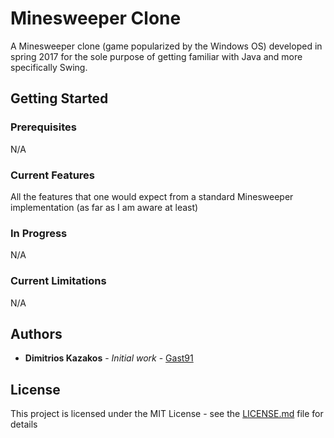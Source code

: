 # Minesweeper Clone

A Minesweeper clone (game popularized by the Windows OS) developed in spring 2017 for the sole purpose of getting familiar with Java and more specifically Swing.

## Getting Started

### Prerequisites
  N/A

### Current Features

All the features that one would expect from a standard Minesweeper implementation (as far as I am aware at least)

### In Progress
  N/A

### Current Limitations
  N/A

## Authors

* **Dimitrios Kazakos** - *Initial work* - [Gast91](https://github.com/Gast91)

## License

This project is licensed under the MIT License - see the [LICENSE.md](LICENSE.md) file for details
